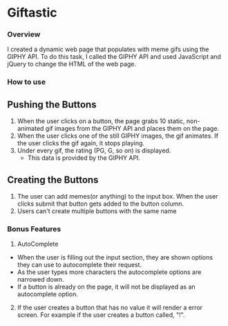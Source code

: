 # Giftastic
### Overview
I created a dynamic web page that populates with meme gifs using the GIPHY API. To do this task, I called the GIPHY API and used JavaScript and jQuery to change the HTML of the web page.
### How to use
## Pushing the Buttons
1. When the user clicks on a button, the page grabs 10 static, non-animated gif images from the GIPHY API and places them on the page. 
2. When the user clicks one of the still GIPHY images, the gif animates. If the user clicks the gif again, it stops playing.
3. Under every gif, the rating (PG, G, so on) is displayed. 
   * This data is provided by the GIPHY API.
## Creating the Buttons
1. The user can add memes(or anything) to the input box. When the user clicks submit that button gets added to the button column.
2. Users can't create multiple buttons with the same name
### Bonus Features
1. AutoComplete
  * When the user is filling out the input section, they are shown options they can use to autocomplete their request.
  * As the user types more characters the autocomplete options are narrowed down.
  * If a button is already on the page, it will not be displayed as an autocomplete option. 
2. If the user creates a button that has no value it will render a error screen. For example if the user creates a button called, "!".
